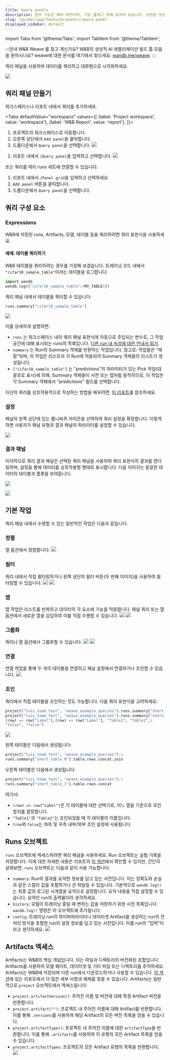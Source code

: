 ```yaml
---
title: Query panels
description: 일부 기능은 베타 버전이며, 기능 플래그 뒤에 숨겨져 있습니다. 관련된 모든 기능을 잠금 해제하려면 프로필 페이지의 바이오에 `weave-plot`을 추가하세요.
slug: /guides/app/features/panels/query-panel
displayed_sidebar: default
---
```

import Tabs from '@theme/Tabs';
import TabItem from '@theme/TabItem';

:::안내
W&B Weave 를 찾고 계신가요? W&B의 생성적 AI 애플리케이션 빌드 툴 모음을 원하시나요? weave에 대한 문서를 여기에서 찾으세요: [wandb.me/weave](https://wandb.github.io/weave/?utm_source=wandb_docs&utm_medium=docs&utm_campaign=weave-nudge).
:::

쿼리 패널을 사용하여 데이터를 쿼리하고 대화형으로 시각화하세요.

![](/images/weave/pretty_panel.png)

## 쿼리 패널 만들기

워크스페이스나 리포트 내에서 쿼리를 추가하세요.

<Tabs
  defaultValue="workspace"
  values={[
    {label: 'Project workspace', value: 'workspace'},
    {label: 'W&B Report', value: 'report'},
  ]}>
  <TabItem value="report">

1. 프로젝트의 워크스페이스로 이동합니다.
2. 오른쪽 상단에서 `Add panel`을 클릭합니다.
3. 드롭다운에서 `Query panel`을 선택합니다.
![](/images/weave/add_weave_panel_workspace.png)

  </TabItem>
  <TabItem value="workspace">

1. 리포트 내에서 `/Query panel`을 입력하고 선택합니다. 
![](/images/weave/add_weave_panel_report_1.png)

또는 쿼리를 여러 runs 세트에 연결할 수 있습니다.
1. 리포트 내에서 `/Panel grid`을 입력하고 선택하세요.
2. `Add panel` 버튼을 클릭합니다.
3. 드롭다운에서 `Query panel`을 선택합니다.

  </TabItem>
</Tabs>

## 쿼리 구성 요소

### Expressions

W&B에 저장된 runs, Artifacts, 모델, 테이블 등을 쿼리하려면 쿼리 표현식을 사용하세요.

#### 예제: 테이블 쿼리하기
W&B 테이블을 쿼리하려는 경우를 가정해 보겠습니다. 트레이닝 코드 내에서 `"cifar10_sample_table"`이라는 테이블을 로그합니다:

```python
import wandb
wandb.log({"cifar10_sample_table":<MY_TABLE>})
```

쿼리 패널 내에서 테이블을 쿼리할 수 있습니다:
```python
runs.summary["cifar10_sample_table"]
```
![](/images/weave/basic_weave_expression.png)

이를 상세하게 설명하면:

* `runs` 는 워크스페이스 내의 쿼리 패널 표현식에 자동으로 주입되는 변수로, 그 작업공간에 대해 표시되는 runs의 목록입니다. [다른 run 내 속성에 대한 안내서 읽기](../../../../track/public-api-guide.md#understanding-the-different-attributes).
* `summary` 는 Run의 Summary 객체를 반환하는 작업입니다. 참고로: 작업들은 "매핑"되며, 이 작업은 리스트의 각 Run에 적용되어 Summary 객체들의 리스트가 생성됩니다.
* `["cifar10_sample_table"]` 는 "predictions"의 파라미터가 있는 Pick 작업(대괄호로 표시)에 의해, Summary 객체들이 사전 또는 맵처럼 동작하므로, 이 작업은 각 Summary 객체에서 "predictions" 필드를 선택합니다.

자신의 쿼리를 상호작용적으로 작성하는 방법을 배우려면, [이 리포트](https://wandb.ai/luis_team_test/weave_example_queries/reports/Weave-queries---Vmlldzo1NzIxOTY2?accessToken=bvzq5hwooare9zy790yfl3oitutbvno2i6c2s81gk91750m53m2hdclj0jvryhcr)를 참조하세요.

### 설정

패널의 왼쪽 상단에 있는 톱니바퀴 아이콘을 선택하여 쿼리 설정을 확장합니다. 이렇게 하면 사용자가 패널 유형과 결과 패널의 파라미터를 설정할 수 있습니다.

![](/images/weave/weave_panel_config.png)

### 결과 패널

마지막으로 쿼리 결과 패널은 선택된 쿼리 패널을 사용하여 쿼리 표현식의 결과를 렌더링하며, 설정을 통해 데이터를 상호작용형 형태로 표시합니다. 다음 이미지는 동일한 데이터의 테이블과 플롯을 보여줍니다.

![](/images/weave/result_panel_table.png)

![](/images/weave/result_panel_plot.png)

## 기본 작업
쿼리 패널 내에서 수행할 수 있는 일반적인 작업은 다음과 같습니다.
### 정렬
열 옵션에서 정렬합니다:
![](/images/weave/weave_sort.png)

### 필터
쿼리 내에서 직접 필터링하거나 왼쪽 상단의 필터 버튼(두 번째 이미지)을 사용하여 필터링할 수 있습니다.
![](/images/weave/weave_filter_1.png)
![](/images/weave/weave_filter_2.png)

### 맵
맵 작업은 리스트를 반복하고 데이터의 각 요소에 기능을 적용합니다. 패널 쿼리 또는 열 옵션에서 새로운 열을 삽입하여 이를 직접 수행할 수 있습니다.
![](/images/weave/weave_map.png)
![](/images/weave/weave_map.gif)

### 그룹화
쿼리나 열 옵션에서 그룹화할 수 있습니다.
![](/images/weave/weave_groupby.png)
![](/images/weave/weave_groupby.gif)

### 연결
연결 작업을 통해 두 개의 테이블을 연결하고 패널 설정에서 연결하거나 조인할 수 있습니다.
![](/images/weave/weave_concat.gif)

### 조인
쿼리에서 직접 테이블을 조인하는 것도 가능합니다. 다음 쿼리 표현식을 고려하세요:
```python
project("luis_team_test", "weave_example_queries").runs.summary["short_table_0"].table.rows.concat.join(\
project("luis_team_test", "weave_example_queries").runs.summary["short_table_1"].table.rows.concat,\
(row) => row["Label"],(row) => row["Label"], "Table1", "Table2",\
"false", "false")
```
![](/images/weave/weave_join.png)

왼쪽 테이블은 다음에서 생성됩니다:
```python
project("luis_team_test", "weave_example_queries").\
runs.summary["short_table_0"].table.rows.concat.join
```
오른쪽 테이블은 다음에서 생성됩니다:
```python
project("luis_team_test", "weave_example_queries").\
runs.summary["short_table_1"].table.rows.concat
```
여기서:
* `(row) => row["Label"]`은 각 테이블에 대한 선택기로, 어느 열을 기준으로 조인할지를 결정합니다.
* `"Table1"`과 `"Table2"`는 조인되었을 때 각 테이블의 이름입니다.
* `true`와 `false`는 좌측 및 우측 내부/외부 조인 설정에 사용됩니다.

## Runs 오브젝트
`runs` 오브젝트에 엑세스하려면 쿼리 패널을 사용하세요. Run 오브젝트는 실험 기록을 저장합니다. 이에 대한 자세한 내용은 리포트의 [이 섹션](https://wandb.ai/luis_team_test/weave_example_queries/reports/Weave-queries---Vmlldzo1NzIxOTY2?accessToken=bvzq5hwooare9zy790yfl3oitutbvno2i6c2s81gk91750m53m2hdclj0jvryhcr#3.-accessing-runs-object)에서 확인할 수 있지만, 간단히 살펴보면, `runs` 오브젝트는 다음과 같이 사용 가능합니다:
* `summary`: Run의 결과를 요약한 정보를 담고 있는 사전입니다. 이는 정확도와 손실과 같은 스칼라 값을 포함하거나 큰 파일일 수 있습니다. 기본적으로 `wandb.log()`는 최종 값의 로그된 시계열을 요약으로 설정합니다. 요약 내용을 직접 설정할 수 있습니다. 요약은 run의 출력물이라 생각하세요.
* `history`: 모델이 트레이닝 중일 때 변하는 값을 저장하기 위한 사전 목록입니다. `wandb.log()` 명령은 이 오브젝트에 추가됩니다.
* `config`: 트레이닝 run의 하이퍼파라미터나 데이터셋 Artifact를 생성하는 run의 전처리 방식을 포함한 run의 설정 정보를 담고 있는 사전입니다. 이를 run의 "입력"이라고 생각하세요.
![](/images/weave/weave_runs_object.png)

## Artifacts 엑세스

Artifacts는 W&B의 핵심 개념입니다. 이는 파일과 디렉토리의 버전화된 조합입니다. Artifacts를 사용하여 모델 웨이트, 데이터셋 및 기타 파일 또는 디렉토리를 추적하세요. Artifacts는 W&B에 저장되며 다른 run에서 다운로드하거나 사용할 수 있습니다. [이 섹션](https://wandb.ai/luis_team_test/weave_example_queries/reports/Weave-queries---Vmlldzo1NzIxOTY2?accessToken=bvzq5hwooare9zy790yfl3oitutbvno2i6c2s81gk91750m53m2hdclj0jvryhcr#4.-accessing-artifacts)에 있는 리포트에서 더 많은 세부 사항과 예제를 찾을 수 있습니다. Artifacts는 일반적으로 `project` 오브젝트에서 엑세스됩니다:
* `project.artifactVersion()`: 주어진 이름 및 버전에 대해 특정 Artifact 버전을 반환합니다.
* `project.artifact("")`: 프로젝트 내 주어진 이름에 대해 Artifact를 반환합니다. 이를 통해 `.versions`를 사용하여 해당 Artifact의 모든 버전 목록을 얻을 수 있습니다.
* `project.artifactType()`: 프로젝트 내 주어진 이름에 대한 `artifactType`을 반환합니다. 이를 통해 `.artifacts`를 사용하여 이 유형의 모든 Artifact 목록을 얻을 수 있습니다.
* `project.artifactTypes`: 프로젝트의 모든 Artifact 유형의 목록을 반환합니다.
![](/images/weave/weave_artifacts.png)